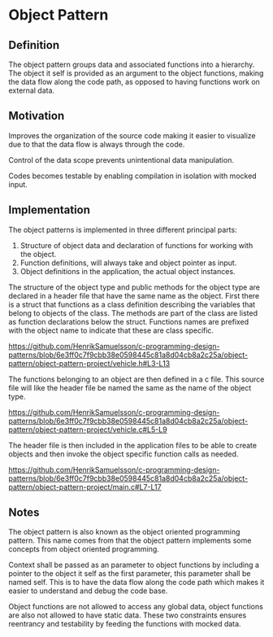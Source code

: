 # Object Pattern

## Definition

The object pattern groups data and associated functions into a hierarchy. The object it self is provided as an argument to the object functions, making the data flow along the code path, as opposed to having functions work on external data.

## Motivation

Improves the organization of the source code making it easier to visualize due to that the data flow is always through the code.

Control of the data scope prevents unintentional data manipulation.

Codes becomes testable by enabling compilation in isolation with mocked input.

## Implementation

The object patterns is implemented in three different principal parts:

1. Structure of object data and declaration of functions for working with the object.
2. Function definitions, will always take and object pointer as input.
3. Object definitions in the application, the actual object instances.

The structure of the object type and public methods for the object type are declared in a header file that have the same name as the object. First there is a struct that functions as a class definition describing the variables that belong to objects of the class. The methods are part of the class are listed as function declarations below the struct. Functions names are prefixed with the object name to indicate that these are class specific.

<https://github.com/HenrikSamuelsson/c-programming-design-patterns/blob/6e3ff0c7f9cbb38e0598445c81a8d04cb8a2c25a/object-pattern/object-pattern-project/vehicle.h#L3-L13>

The functions belonging to an object are then defined in a c file. This source file will like the header file be named the same as the name of the object type.

<https://github.com/HenrikSamuelsson/c-programming-design-patterns/blob/6e3ff0c7f9cbb38e0598445c81a8d04cb8a2c25a/object-pattern/object-pattern-project/vehicle.c#L5-L9>

The header file is then included in the application files to be able to create objects and then invoke the object specific function calls as needed.

<https://github.com/HenrikSamuelsson/c-programming-design-patterns/blob/6e3ff0c7f9cbb38e0598445c81a8d04cb8a2c25a/object-pattern/object-pattern-project/main.c#L7-L17>

## Notes

The object pattern is also known as the object oriented programming pattern. This name comes from that the object pattern implements some concepts from object oriented programming.

Context shall be passed as an parameter to object functions by including a pointer to the object it self as the first parameter, this parameter shall be named self. This is to have the data flow along the code path which makes it easier to understand and debug the code base.

Object functions are not allowed to access any global data, object functions are also not allowed to have static data. These two constraints ensures reentrancy and testability by feeding the functions with mocked data.
